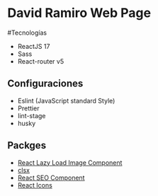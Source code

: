 # David Ramiro Web Page

#Tecnologías

- ReactJS 17
- Sass
- React-router v5

## Configuraciones

- Eslint (JavaScript standard Style)
- Prettier
- lint-stage
- husky

## Packges

- [React Lazy Load Image Component](https://github.com/Aljullu/react-lazy-load-image-component)
- [clsx](https://github.com/lukeed/clsx)
- [React SEO Component](https://github.com/spences10/react-seo-component)
- [React Icons](https://react-icons.github.io/react-icons/)
